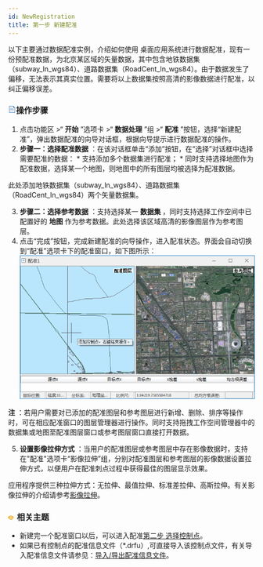 ```yaml
---
id: NewRegistration
title: 第一步 新建配准
---
```

以下主要通过数据配准实例，介绍如何使用
桌面应用系统进行数据配准，现有一份预配准数据，为北京某区域的矢量数据，其中包含地铁数据集（subway_ln_wgs84）、道路数据集（RoadCent_ln_wgs84）。由于数据发生了偏移，无法表示其真实位置。需要将以上数据集按照高清的影像数据进行配准，以纠正偏移误差。

### ![](../../img/read.gif)操作步骤

  1. 点击功能区 >“ **开始** ”选项卡 >“ **数据处理** ”组 >“ **配准** ”按钮，选择“新建配准”，弹出数据配准的向导对话框，根据向导提示进行数据配准的操作。
  2. **步骤一：选择配准数据** ：在该对话框单击“添加”按钮，在“选择”对话框中选择需要配准的数据： 
    * 支持添加多个数据集进行配准；
    * 同时支持选择地图作为配准数据，选择某一个地图，则地图中的所有图层均被选择为配准数据。

此处添加地铁数据集（subway_ln_wgs84）、道路数据集（RoadCent_ln_wgs84）两个矢量数据集。

  3. **步骤二：选择参考数据** ：支持选择某一 **数据集** ，同时支持选择工作空间中已配置好的 **地图** 作为参考数据。此处选择该区域高清的影像图层作为参考图层。
  4. 点击“完成”按钮，完成新建配准的向导操作，进入配准状态。界面会自动切换到“配准”选项卡下的配准窗口，如下图所示：
![](img/RegistrationWin.png)  

**注**
：若用户需要对已添加的配准图层和参考图层进行新增、删除、排序等操作时，可在相应配准窗口的图层管理器进行操作。同时支持拖拽工作空间管理器中的数据集或地图至配准图层窗口或参考图层窗口直接打开数据。

  5. **设置影像拉伸方式** ：当用户的配准图层或参考图层中存在影像数据时，支持在"配准"选项卡“影像拉伸”组，分别对配准图层和参考图层的影像数据设置拉伸方式，以便用户在配准刺点过程中获得最佳的图层显示效果。 

应用程序提供三种拉伸方式：无拉伸、最值拉伸、标准差拉伸、高斯拉伸。有关影像拉伸的介绍请参考[影像拉伸](../../../Features/Visualization/VisualSetting/Imagegroup.htm#1)。

### ![](../../img/seealso.png) 相关主题

  * 新建完一个配准窗口以后，可以进入配准[第二步 选择控制点](Poniting.htm)。
  * 如果已有控制点的配准信息文件（*.drfu）,可直接导入该控制点文件，有关导入配准信息文件请参见：[导入/导出配准信息文件](importGCP.htm)。


